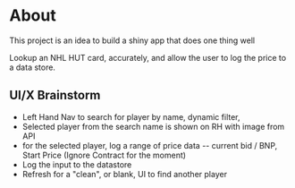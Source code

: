# About

This project is an idea to build a shiny app that does one thing well

Lookup an NHL HUT card, accurately, and allow the user to log the price to a
data store.

## UI/X Brainstorm

- Left Hand Nav to search for player by name, dynamic filter,
- Selected player from the search name is shown on RH with image from API
- for the selected player, log a range of price data
-- current bid / BNP, Start Price (Ignore Contract for the moment)
- Log the input to the datastore
- Refresh for a "clean", or blank, UI to find another player
